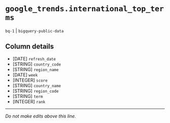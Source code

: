 # `google_trends.international_top_terms`
`bq-1` | `bigquery-public-data`

## Column details
* [DATE]      `refresh_date`
* [STRING]    `country_code`
* [STRING]    `region_name`
* [DATE]      `week`
* [INTEGER]   `score`
* [STRING]    `country_name`
* [STRING]    `region_code`
* [STRING]    `term`
* [INTEGER]   `rank`

-------------------------------------------------------------------------------
*Do not make edits above this line.*
